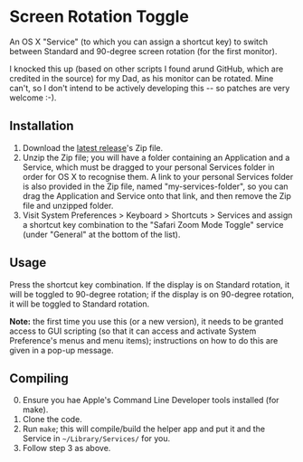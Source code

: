 Screen Rotation Toggle
======================

An OS X "Service" (to which you can assign a shortcut key) to switch
between Standard and 90-degree screen rotation (for the first monitor).

I knocked this up (based on other scripts I found arund GitHub, which
are credited in the source) for my Dad, as his monitor can be rotated.
Mine can't, so I don't intend to be actively developing this -- so
patches are very welcome :-).

Installation
------------

1.  Download the [latest
    release](https://github.com/matatk/ScreenRotationToggle/releases/latest)'s
    Zip file.
2.  Unzip the Zip file; you will have a folder containing an Application
    and a Service, which must be dragged to your personal Services
    folder in order for OS X to recognise them. A link to your personal
    Services folder is also provided in the Zip file, named
    "my-services-folder", so you can drag the Application and Service
    onto that link, and then remove the Zip file and unzipped folder.
3.  Visit System Preferences \> Keyboard \> Shortcuts \> Services and
    assign a shortcut key combination to the "Safari Zoom Mode Toggle"
    service (under "General" at the bottom of the list).

Usage
-----

Press the shortcut key combination. If the display is on Standard
rotation, it will be toggled to 90-degree rotation; if the display is on
90-degree rotation, it will be toggled to Standard rotation.

**Note:** the first time you use this (or a new version), it needs to be
granted access to GUI scripting (so that it can access and activate
System Preference's menus and menu items); instructions on how to do
this are given in a pop-up message.

Compiling
---------

0.  Ensure you hae Apple's Command Line Developer tools installed (for
    make).
1.  Clone the code.
2.  Run `make`; this will compile/build the helper app and put it and
    the Service in `~/Library/Services/` for you.
3.  Follow step 3 as above.

